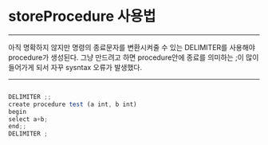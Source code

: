 # storeProcedure 사용법

- - -
아직 명확하지 않지만 
명령의 종료문자를 변환시켜줄 수 있는 DELIMITER를 사용해야 procedure가 생성된다.
그냥 만드려고 하면 procedure안에 종료를 의미하는 ;이 많이 들어가게 되서 
자꾸 sysntax 오류가 발생했다. 
- - -

```javascript

DELIMITER ;;
create procedure test (a int, b int)
begin
select a+b;
end;;
DELIMITER ;

```
